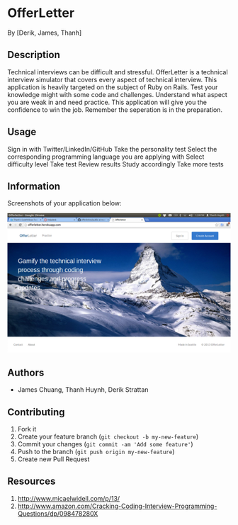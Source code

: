 # OfferLetter

By [Derik, James, Thanh]

## Description

Technical interviews can be difficult and stressful.  OfferLetter is a technical interview simulator that covers every aspect of technical interview. This application is heavily targeted on the subject of Ruby on Rails. Test your knowledge might with some code and challenges. Understand what aspect you are weak in and need practice. This application will give you the confidence to win the job. Remember the seperation is in the preparation.

## Usage

Sign in with Twitter/LinkedIn/GitHub
Take the personality test
Select the corresponding programming language you are applying with
Select difficulty level
Take test
Review results
Study accordingly
Take more tests

## Information

Screenshots of your application below:

![landing_page](/public/offerletter.png?raw=true)

## Authors

* James Chuang, Thanh Huynh, Derik Strattan

## Contributing

1. Fork it
2. Create your feature branch (`git checkout -b my-new-feature`)
3. Commit your changes (`git commit -am 'Add some feature'`)
4. Push to the branch (`git push origin my-new-feature`)
5. Create new Pull Request

## Resources

1. http://www.micaelwidell.com/p/13/
2. http://www.amazon.com/Cracking-Coding-Interview-Programming-Questions/dp/098478280X

